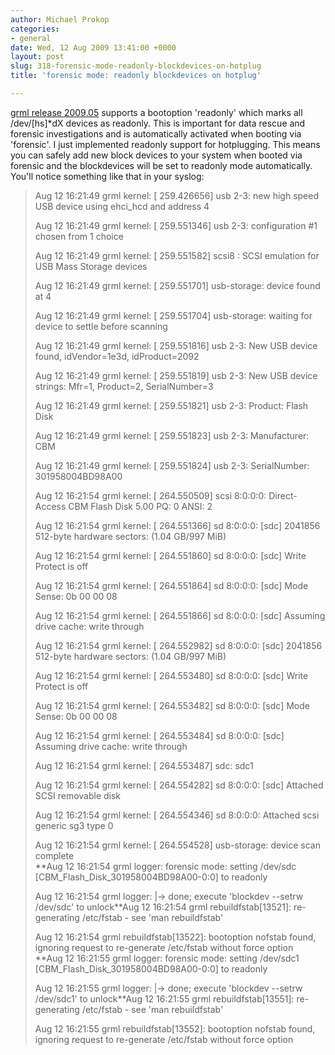 ```yaml
---
author: Michael Prokop
categories:
- general
date: Wed, 12 Aug 2009 13:41:00 +0000
layout: post
slug: 318-forensic-mode-readonly-blockdevices-on-hotplug
title: 'forensic mode: readonly blockdevices on hotplug'

---
```

[grml release 2009\.05](http://grml.org/changelogs/README-grml-2009.05/) supports a bootoption 'readonly' which marks all /dev/\[hs]\*dX devices as readonly. This is important for data rescue and forensic investigations and is automatically activated when booting via 'forensic'. I just implemented readonly support for hotplugging. This means you can safely add new block devices to your system when booted via forensic and the blockdevices will be set to readonly mode automatically. You'll notice something like that in your syslog:
> Aug 12 16:21:49 grml kernel: \[ 259\.426656] usb 2\-3: new high speed USB device using ehci\_hcd and address 4  
> 
> Aug 12 16:21:49 grml kernel: \[ 259\.551346] usb 2\-3: configuration \#1 chosen from 1 choice  
> 
> Aug 12 16:21:49 grml kernel: \[ 259\.551582] scsi8 : SCSI emulation for USB Mass Storage devices  
> 
> Aug 12 16:21:49 grml kernel: \[ 259\.551701] usb\-storage: device found at 4  
> 
> Aug 12 16:21:49 grml kernel: \[ 259\.551704] usb\-storage: waiting for device to settle before scanning  
> 
> Aug 12 16:21:49 grml kernel: \[ 259\.551816] usb 2\-3: New USB device found, idVendor\=1e3d, idProduct\=2092  
> 
> Aug 12 16:21:49 grml kernel: \[ 259\.551819] usb 2\-3: New USB device strings: Mfr\=1, Product\=2, SerialNumber\=3  
> 
> Aug 12 16:21:49 grml kernel: \[ 259\.551821] usb 2\-3: Product: Flash Disk  
> 
> Aug 12 16:21:49 grml kernel: \[ 259\.551823] usb 2\-3: Manufacturer: CBM  
> 
> Aug 12 16:21:49 grml kernel: \[ 259\.551824] usb 2\-3: SerialNumber: 301958004BD98A00  
> 
> Aug 12 16:21:54 grml kernel: \[ 264\.550509] scsi 8:0:0:0: Direct\-Access CBM Flash Disk 5\.00 PQ: 0 ANSI: 2  
> 
> Aug 12 16:21:54 grml kernel: \[ 264\.551366] sd 8:0:0:0: \[sdc] 2041856 512\-byte hardware sectors: (1\.04 GB/997 MiB)  
> 
> Aug 12 16:21:54 grml kernel: \[ 264\.551860] sd 8:0:0:0: \[sdc] Write Protect is off  
> 
> Aug 12 16:21:54 grml kernel: \[ 264\.551864] sd 8:0:0:0: \[sdc] Mode Sense: 0b 00 00 08  
> 
> Aug 12 16:21:54 grml kernel: \[ 264\.551866] sd 8:0:0:0: \[sdc] Assuming drive cache: write through  
> 
> Aug 12 16:21:54 grml kernel: \[ 264\.552982] sd 8:0:0:0: \[sdc] 2041856 512\-byte hardware sectors: (1\.04 GB/997 MiB)  
> 
> Aug 12 16:21:54 grml kernel: \[ 264\.553480] sd 8:0:0:0: \[sdc] Write Protect is off  
> 
> Aug 12 16:21:54 grml kernel: \[ 264\.553482] sd 8:0:0:0: \[sdc] Mode Sense: 0b 00 00 08  
> 
> Aug 12 16:21:54 grml kernel: \[ 264\.553484] sd 8:0:0:0: \[sdc] Assuming drive cache: write through  
> 
> Aug 12 16:21:54 grml kernel: \[ 264\.553487] sdc: sdc1  
> 
> Aug 12 16:21:54 grml kernel: \[ 264\.554282] sd 8:0:0:0: \[sdc] Attached SCSI removable disk  
> 
> Aug 12 16:21:54 grml kernel: \[ 264\.554346] sd 8:0:0:0: Attached scsi generic sg3 type 0  
> 
> Aug 12 16:21:54 grml kernel: \[ 264\.554528] usb\-storage: device scan complete  
> **Aug 12 16:21:54 grml logger: forensic mode: setting /dev/sdc \[CBM\_Flash\_Disk\_301958004BD98A00\-0:0] to readonly  
> 
> Aug 12 16:21:54 grml logger: \|\-\> done; execute 'blockdev \-\-setrw /dev/sdc' to unlock**Aug 12 16:21:54 grml rebuildfstab\[13521]: re\-generating /etc/fstab \- see 'man rebuildfstab'  
> 
> Aug 12 16:21:54 grml rebuildfstab\[13522]: bootoption nofstab found, ignoring request to re\-generate /etc/fstab without force option  
> **Aug 12 16:21:55 grml logger: forensic mode: setting /dev/sdc1 \[CBM\_Flash\_Disk\_301958004BD98A00\-0:0] to readonly  
> 
> Aug 12 16:21:55 grml logger: \|\-\> done; execute 'blockdev \-\-setrw /dev/sdc1' to unlock**Aug 12 16:21:55 grml rebuildfstab\[13551]: re\-generating /etc/fstab \- see 'man rebuildfstab'  
> 
> Aug 12 16:21:55 grml rebuildfstab\[13552]: bootoption nofstab found, ignoring request to re\-generate /etc/fstab without force option

